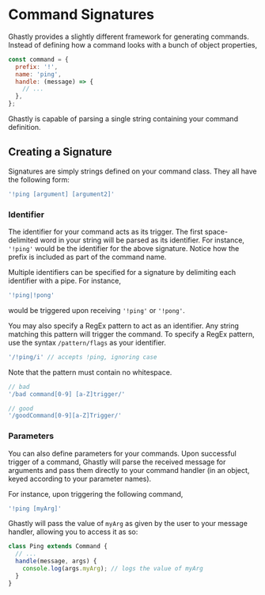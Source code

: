 # Command Signatures

Ghastly provides a slightly different framework for generating commands. Instead of defining how a command looks with a bunch of object properties,

```js
const command = {
  prefix: '!',
  name: 'ping',
  handle: (message) => {
    // ...
  },
};
```

Ghastly is capable of parsing a single string containing your command definition.

## Creating a Signature

Signatures are simply strings defined on your command class. They all have the following form:

```js
'!ping [argument] [argument2]'
```

### Identifier

The identifier for your command acts as its trigger. The first space-delimited word in your string will be parsed as its identifier. For instance, `'!ping'` would be the identifier for the above signature. Notice how the prefix is included as part of the command name.

Multiple identifiers can be specified for a signature by delimiting each identifier with a pipe. For instance,

```js
'!ping|!pong'
```

would be triggered upon receiving `'!ping'` or `'!pong'`.

You may also specify a RegEx pattern to act as an identifier. Any string matching this pattern will trigger the command. To specify a RegEx pattern, use the syntax `/pattern/flags` as your identifier.

```js
'/!ping/i' // accepts !ping, ignoring case
```

Note that the pattern must contain no whitespace.

```js
// bad
'/bad command[0-9] [a-Z]trigger/'

// good
'/goodCommand[0-9][a-Z]Trigger/'
```

### Parameters

You can also define parameters for your commands. Upon successful trigger of a command, Ghastly will parse the received message for arguments and pass them directly to your command handler (in an object, keyed according to your parameter names).

For instance, upon triggering the following command,

```js
'!ping [myArg]'
```

Ghastly will pass the value of `myArg` as given by the user to your message handler, allowing you to access it as so:

```js
class Ping extends Command {
  // ...
  handle(message, args) {
    console.log(args.myArg); // logs the value of myArg
  }
}
```
